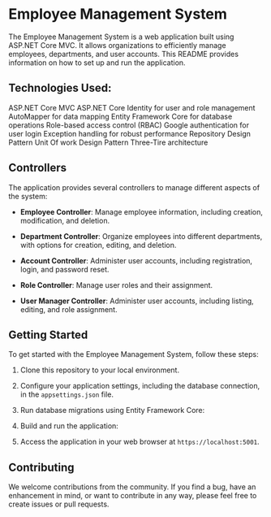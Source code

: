 # Employee Management System

The Employee Management System is a web application built using ASP.NET Core MVC. It allows organizations to efficiently manage employees, departments, and user accounts. This README provides information on how to set up and run the application.

## Technologies Used:

ASP.NET Core MVC
ASP.NET Core Identity for user and role management
AutoMapper for data mapping
Entity Framework Core for database operations
Role-based access control (RBAC)
Google authentication for user login
Exception handling for robust performance
Repository Design Pattern
Unit Of work Design Pattern
Three-Tire architecture

## Controllers

The application provides several controllers to manage different aspects of the system:

- **Employee Controller**: Manage employee information, including creation, modification, and deletion.

- **Department Controller**: Organize employees into different departments, with options for creation, editing, and deletion.

- **Account Controller**: Administer user accounts, including registration, login, and password reset.

- **Role Controller**: Manage user roles and their assignment.

- **User Manager Controller**: Administer user accounts, including listing, editing, and role assignment.

## Getting Started

To get started with the Employee Management System, follow these steps:

1. Clone this repository to your local environment.

2. Configure your application settings, including the database connection, in the `appsettings.json` file.

3. Run database migrations using Entity Framework Core:

4. Build and run the application:

5. Access the application in your web browser at `https://localhost:5001`.

## Contributing

We welcome contributions from the community. If you find a bug, have an enhancement in mind, or want to contribute in any way, please feel free to create issues or pull requests.


